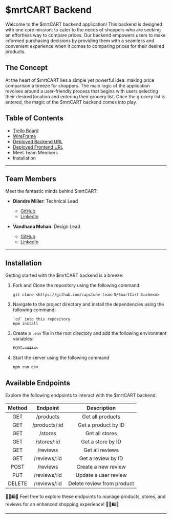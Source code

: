 # $mrtCART Backend

Welcome to the $mrtCART backend application! This backend is designed with one core mission: to cater to the needs of shoppers who are seeking an effortless way to compare prices. Our backend empowers users to make informed purchasing decisions by providing them with a seamless and convenient experience when it comes to comparing prices for their desired products.

## The Concept

At the heart of $mrtCART lies a simple yet powerful idea: making price comparison a breeze for shoppers. The main logic of the application revolves around a user-friendly process that begins with users selecting their desired location and entering their grocery list. Once the grocery list is entered, the magic of the $mrtCART backend comes into play.

## Table of Contents

- [Trello Board](https://trello.com/b/PG58P1v8/93-capstone-team-5)
- [WireFrame](https://www.figma.com/file/O2GvnaIrPFRSURlMLNeX9w/Capstone---Team-5?type=design&node-id=0-1&mode=design&t=ZhrulM6i0d83wAcF-0)
- [Deployed Backend URL](https://)
- [Deployed Frontend URL](https://)
- Meet Team Members
- Installation

---

## Team Members

Meet the fantastic minds behind $mrtCART:

- **Diandre Miller**: Technical Lead

  - [GitHub](https://github.com/DiandreMiller)
  - [LinkedIn](https://www.linkedin.com/in/diandre-miller/)

- **Vandhana Mohan**: Design Lead
  - [GitHub](https://github.com/Vandhana-Mohan)
  - [LinkedIn](https://www.linkedin.com/in/vandhanamohan/)

---

## Installation

Getting started with the $mrtCART backend is a breeze:

1. Fork and Clone the repository using the following command:

   ```
   git clone <https://github.com/capstone-team-5/SmartCart-backend>
   ```

2. Navigate to the project directory and install the dependencies using the following command:

   ```
   `cd` into this repository
   npm install
   ```

3. Create a `.env` file in the root directory and add the following environment variables:

   ```
   PORT=<4444>
   ```

4. Start the server using the following command

   ```
   npm run dev
   ```

## Available Endpoints

Explore the following endpoints to interact with the $mrtCART backend:

| Method |   Endpoint    |        Description         |
| :----: | :-----------: | :------------------------: |
|  GET   |   /products   |      Get all products      |
|  GET   | /products/:id |    Get a product by ID     |
|  GET   |    /stores    |       Get all stores       |
|  GET   |  /stores/:id  |     Get a store by ID      |
|  GET   |   /reviews    |      Get all reviews       |
|  GET   | /reviews/:id  |     Get a review by ID     |
|  POST  |   /reviews    |    Create a new review     |
|  PUT   | /reviews/:id  |    Update a user review    |
| DELETE | /reviews/:id  | Delete review from product |

🍓🛒🛍🍓 Feel free to explore these endpoints to manage products, stores, and reviews for an enhanced shopping experience! 🍓🛒🛍🍓

---
